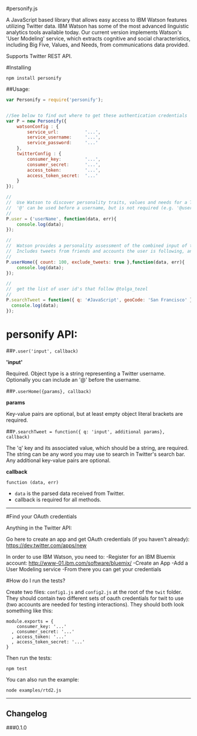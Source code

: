#personify.js

A JavaScript based library that allows easy access to IBM Watson features utilizing Twitter data. IBM Watson has some of the most advanced linguistic analytics tools available today. Our current version implements Watson's 'User Modeling' service, which extracts cognitive and social characteristics, including Big Five, Values, and Needs, from communications data provided.

Supports Twitter REST API.

#Installing

```
npm install personify
```

##Usage:

```javascript
var Personify = require('personify');


//See below to find out where to get these authentication credentials
var P = new Personify({
    watsonConfig : {
        service_url:          '...',
        service_username:     '...',
        service_password:     '...'
    },
    twitterConfig : {
        consumer_key:         '...',
        consumer_secret:      '...',
        access_token:         '...',
        access_token_secret:  '...'
    }
});

//
//  Use Watson to discover personality traits, values and needs for a Twitter user
//  '@' can be used before a username, but is not required (e.g. '@userName')
//
P.user = ('userName', function(data, err){
    console.log(data);
});

//
//  Watson provides a personality assessment of the combined input of tweets in a user's home timeline
//  Includes tweets from friends and accounts the user is following, and their retweets
//
P.userHome({ count: 100, exclude_tweets: true },function(data, err){
    console.log(data);
});

//
//  get the list of user id's that follow @tolga_tezel
//
P.searchTweet = function({ q: '#JavaScript', geoCode: 'San Francisco' }, function(data, err){
  console.log(data);
});

```

# personify API:

##`P.user('input', callback)`

**'input'**

Required. Object type is a string representing a Twitter username. Optionally you can include an '@' before the username.

##`P.userHome({params}, callback)`

**params**

Key-value pairs are optional, but at least empty object literal brackets are required. 

##`P.searchTweet = function({ q: 'input', additional params}, callback)`

The 'q' key and its associated value, which should be a string, are required. The string can be any word you may use to search in Twitter's search bar. Any additional key-value pairs are optional. 

**callback**

`function (data, err)`

- `data` is the parsed data received from Twitter.
- callback is required for all methods. 

-------

#Find your OAuth credentials

Anything in the Twitter API:

Go here to create an app and get OAuth credentials (if you haven't already): https://dev.twitter.com/apps/new

In order to use IBM Watson, you need to:
-Register for an IBM Bluemix account: http://www-01.ibm.com/software/bluemix/
-Create an App
-Add a User Modeling service
-From there you can get your credentials


#How do I run the tests?

Create two files: `config1.js` and `config2.js` at the root of the `twit` folder. They should contain two different sets of oauth credentials for twit to use (two accounts are needed for testing interactions). They should both look something like this:

```
module.exports = {
    consumer_key: '...'
  , consumer_secret: '...'
  , access_token: '...'
  , access_token_secret: '...'
}
```

Then run the tests:

```
npm test
```

You can also run the example:

```
node examples/rtd2.js
```
-------

## Changelog

###0.1.0

